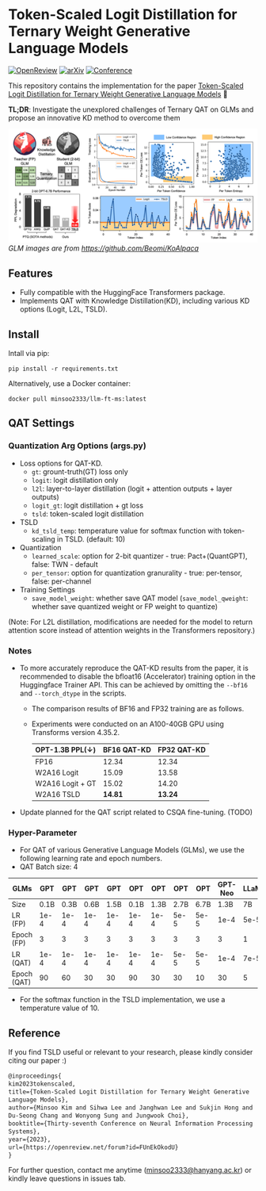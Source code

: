 # Token-Scaled Logit Distillation for Ternary Weight Generative Language Models
[![OpenReview](https://img.shields.io/badge/OpenReview-Paper-blue.svg)](https://openreview.net/forum?id=FUnEkOkodU)
[![arXiv](https://img.shields.io/badge/arXiv-2308.06744-b31b1b.svg)](https://arxiv.org/abs/2308.06744)
[![Conference](https://img.shields.io/badge/NeurIPS-2023-4b44ce.svg)](https://neurips.cc/virtual/2023/poster/72260)

This repository contains the implementation for the paper [Token-Scaled Logit Distillation for Ternary Weight Generative Language Models](https://arxiv.org/abs/2308.06744) 🤗

**TL;DR**: Investigate the unexplored challenges of Ternary QAT on GLMs and propose an innovative KD method to overcome them

![overview](figures/overview.png)
*GLM images are from https://github.com/Beomi/KoAlpaca*

## Features

- Fully compatible with the HuggingFace Transformers package.
- Implements QAT with Knowledge Distillation(KD), including various KD options (Logit, L2L, TSLD).

## Install
Intall via pip:
```
pip install -r requirements.txt
```
Alternatively, use a Docker container:
```
docker pull minsoo2333/llm-ft-ms:latest
```

## QAT Settings

### Quantization Arg Options (args.py)
- Loss options for QAT-KD.
   - `gt`: grount-truth(GT) loss only
   - `logit`: logit distillation only
   - `l2l`: layer-to-layer distillation (logit + attention outputs + layer outputs)
   - `logit_gt`: logit distillation + gt loss
   - `tsld`: token-scaled logit distillation
- TSLD
   - `kd_tsld_temp`: temperature value for softmax function with token-scaling in TSLD. (default: 10)
- Quantization
   - `learned_scale`: option for 2-bit quantizer - true: Pact+(QuantGPT), false: TWN - default
   - `per_tensor`: option for quantization granurality - true: per-tensor, false: per-channel
- Training Settings
   - `save_model_weight`: whether save QAT model (`save_model_qweight`: whether save quantized weight or FP weight to quantize)

     
(Note: For L2L distillation, modifications are needed for the model to return attention score instead of attention weights in the Transformers repository.)

### Notes
- To more accurately reproduce the QAT-KD results from the paper, it is recommended to disable the bfloat16 (Accelerator) training option in the Huggingface Trainer API. This can be achieved by omitting the `--bf16` and `--torch_dtype` in the scripts.
   - The comparison results of BF16 and FP32 training are as follows.
   - Experiments were conducted on an A100-40GB GPU using Transforms version 4.35.2.
   
     | OPT-1.3B PPL(↓) | BF16 QAT-KD | FP32 QAT-KD |
     |-----------------|-------------|-------------|
     | FP16            | 12.34       | 12.34       |
     | W2A16 Logit     | 15.09       | 13.58       |
     | W2A16 Logit + GT| 15.02       | 14.20       |
     | W2A16 TSLD      | **14.81**   | **13.24**   |

- Update planned for the QAT script related to CSQA fine-tuning. (TODO)

### Hyper-Parameter

- For QAT of various Generative Language Models (GLMs), we use the following learning rate and epoch numbers.
- QAT Batch size: 4

| GLMs       | GPT | GPT | GPT | GPT | OPT | OPT | OPT | OPT | GPT-Neo | LLaMA |
|---------------------|----------|----------|----------|----------|----------|----------|----------|----------|--------------|----------|
| Size       | 0.1B | 0.3B | 0.6B | 1.5B | 0.1B | 1.3B | 2.7B | 6.7B | 1.3B | 7B |
| LR (FP)  | 1e-4     | 1e-4     | 1e-4     | 1e-4     | 1e-4     | 1e-4     | 5e-5     | 5e-5     | 1e-4         | 5e-5     |
| Epoch (FP)          | 3        | 3        | 3        | 3        | 3        | 3        | 3        | 3        | 3            | 1        |
| LR (QAT) | 1e-4     | 1e-4     | 1e-4     | 1e-4     | 1e-4     | 1e-4     | 5e-5     | 5e-5     | 1e-4         | 7e-5     |
| Epoch (QAT)         | 90       | 60       | 30       | 30       | 90       | 30       | 30       | 10       | 30           | 5        |

- For the softmax function in the TSLD implementation, we use a temperature value of 10.

## Reference

If you find TSLD useful or relevant to your research, please kindly consider citing our paper :)
```
@inproceedings{
kim2023tokenscaled,
title={Token-Scaled Logit Distillation for Ternary Weight Generative Language Models},
author={Minsoo Kim and Sihwa Lee and Janghwan Lee and Sukjin Hong and Du-Seong Chang and Wonyong Sung and Jungwook Choi},
booktitle={Thirty-seventh Conference on Neural Information Processing Systems},
year={2023},
url={https://openreview.net/forum?id=FUnEkOkodU}
}
```

For further question, contact me anytime (minsoo2333@hanyang.ac.kr) or kindly leave questions in issues tab.
